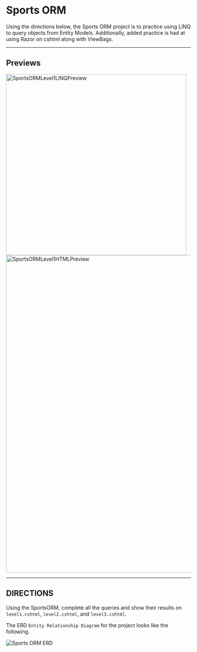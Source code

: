 # Sports ORM

Using the directions below, the Sports ORM project is to practice using LINQ to query objects from Entity Models.
Additionally, added practice is had at using Razor on cshtml along with ViewBags.

---

## Previews

<img width="492" alt="SportsORMLevel1LINQPreview" src="https://user-images.githubusercontent.com/43586816/136904695-151a372e-0187-4187-a8c2-cbcddd11f068.png">

<img width="863" alt="SportsORMLevel1HTMLPreview" src="https://user-images.githubusercontent.com/43586816/136904707-0ef1e84b-e56e-4fc3-bb4e-800a29f7b459.png">

---

## DIRECTIONS

Using the SportsORM, complete all the queries and show their results on ```level1.cshtml```, ```level2.cshtml```, and ```level3.cshtml```.

The ERD ```Entity Relationship Diagram``` for the project looks like the following.

<img src="https://raw.githubusercontent.com/wgoode3/SportsORM/master/SportsERD.png" alt="Sports ORM ERD" />
